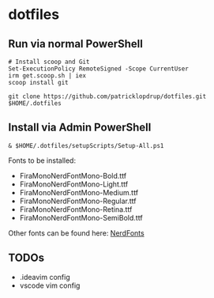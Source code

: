 # dotfiles

## Run via normal PowerShell
```
# Install scoop and Git
Set-ExecutionPolicy RemoteSigned -Scope CurrentUser
irm get.scoop.sh | iex
scoop install git

git clone https://github.com/patricklopdrup/dotfiles.git $HOME/.dotfiles
```

## Install via Admin PowerShell
```
& $HOME/.dotfiles/setupScripts/Setup-All.ps1
```

Fonts to be installed:
- FiraMonoNerdFontMono-Bold.ttf
- FiraMonoNerdFontMono-Light.ttf
- FiraMonoNerdFontMono-Medium.ttf
- FiraMonoNerdFontMono-Regular.ttf
- FiraMonoNerdFontMono-Retina.ttf
- FiraMonoNerdFontMono-SemiBold.ttf

Other fonts can be found here: [NerdFonts](https://www.nerdfonts.com/font-downloads)

## TODOs
- .ideavim config
- vscode vim config
